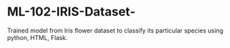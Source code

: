 # ML-102-IRIS-Dataset-
Trained model from Iris flower dataset to classify its particular species using python, HTML, Flask.
